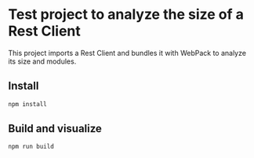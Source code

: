 # Test project to analyze the size of a Rest Client

This project imports a Rest Client and bundles it with WebPack to analyze its size and modules.

## Install

```bash
npm install
```

## Build and visualize

```bash
npm run build
```